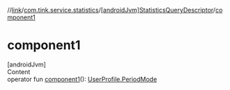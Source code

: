 //[link](../../index.md)/[com.tink.service.statistics](../index.md)/[[androidJvm]StatisticsQueryDescriptor](index.md)/[component1](component1.md)



# component1  
[androidJvm]  
Content  
operator fun [component1](component1.md)(): [UserProfile.PeriodMode](../../com.tink.model.user/[android-jvm]-user-profile/-period-mode/index.md)  



